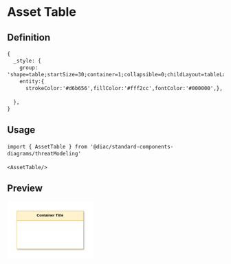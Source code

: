 # Asset Table

## Definition

```
{
  _style: {
    group: 'shape=table;startSize=30;container=1;collapsible=0;childLayout=tableLayout;fillColor=#fff2cc;strokeColor=#d6b656;fontStyle=1;shadow=1;swimlaneFillColor=#FFFFFF;fontColor=#000000;whiteSpace=wrap;html=1;',
    entity:{
      strokeColor:'#d6b656',fillColor:'#fff2cc',fontColor:'#000000',},
    
  },
}
```

## Usage

```
import { AssetTable } from '@diac/standard-components-diagrams/threatModeling'

<AssetTable/>
```

## Preview

<img src="./asset-table.png" width="200"/>
